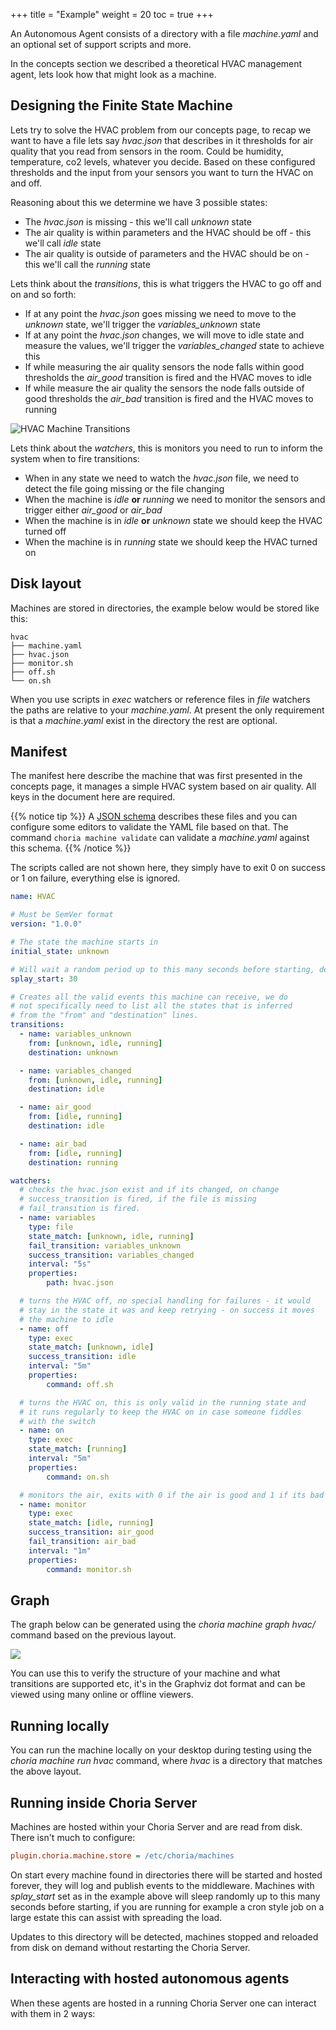 +++
title = "Example"
weight = 20
toc = true
+++

An Autonomous Agent consists of a directory with a file *machine.yaml* and an optional set of support scripts and more.

In the concepts section we described a theoretical HVAC management agent, lets look how that might look as a machine.

## Designing the Finite State Machine

Lets try to solve the HVAC problem from our concepts page, to recap we want to have a file lets say *hvac.json* that describes in it thresholds for air quality that you read from sensors in the room. Could be humidity, temperature, co2 levels, whatever you decide. Based on these configured thresholds and the input from your sensors you want to turn the HVAC on and off.

Reasoning about this we determine we have 3 possible states:

 * The *hvac.json* is missing - this we'll call *unknown* state
 * The air quality is within parameters and the HVAC should be off - this we'll call *idle* state
 * The air quality is outside of parameters and the HVAC should be on - this we'll call the *running* state

Lets think about the *transitions*, this is what triggers the HVAC to go off and on and so forth:

 * If at any point the *hvac.json* goes missing we need to move to the *unknown* state, we'll trigger the *variables_unknown* state
 * If at any point the *hvac.json* changes, we will move to idle state and measure the values, we'll trigger the *variables_changed* state to achieve this
 * If while measuring the air quality sensors the node falls within good thresholds the *air_good* transition is fired and the HVAC moves to idle
 * If while measure the air quality the sensors the node falls outside of good thresholds the *air_bad* transition is fired and the HVAC moves to running

![HVAC Machine Transitions](../../hvac_machine_transitions.png)

Lets think about the *watchers*, this is monitors you need to run to inform the system when to fire transitions:

 * When in any state we need to watch the *hvac.json* file, we need to detect the file going missing or the file changing
 * When the machine is *idle* **or** *running* we need to monitor the sensors and trigger either *air_good* or *air_bad*
 * When the machine is in *idle* **or** *unknown* state we should keep the HVAC turned off
 * When the machine is in *running* state we should keep the HVAC turned on


## Disk layout

Machines are stored in directories, the example below would be stored like this:

```nohighlight
hvac
├── machine.yaml
├── hvac.json
├── monitor.sh
├── off.sh
└── on.sh
```

When you use scripts in *exec* watchers or reference files in *file* watchers the paths are relative to your *machine.yaml*.  At present the only requirement is that a *machine.yaml* exist in the directory the rest are optional.

## Manifest

The manifest here describe the machine that was first presented in the concepts page, it manages a simple HVAC system based on air quality. All keys in the document here are required.

{{% notice tip %}}
A [JSON schema](https://choria.io/schemas/choria/machine/v1/manifest.json) describes these files and you can configure some editors to validate the YAML file based on that. The command `choria machine validate` can validate a *machine.yaml* against this schema.
{{% /notice %}}

The scripts called are not shown here, they simply have to exit 0 on success or 1 on failure, everything else is ignored.

```yaml
name: HVAC

# Must be SemVer format
version: "1.0.0"

# The state the machine starts in
initial_state: unknown

# Will wait a random period up to this many seconds before starting, defaults to 0
splay_start: 30

# Creates all the valid events this machine can receive, we do
# not specifically need to list all the states that is inferred
# from the "from" and "destination" lines.
transitions:
  - name: variables_unknown
    from: [unknown, idle, running]
    destination: unknown

  - name: variables_changed
    from: [unknown, idle, running]
    destination: idle

  - name: air_good
    from: [idle, running]
    destination: idle

  - name: air_bad
    from: [idle, running]
    destination: running

watchers:
  # checks the hvac.json exist and if its changed, on change
  # success_transition is fired, if the file is missing
  # fail_transition is fired.
  - name: variables
    type: file
    state_match: [unknown, idle, running]
    fail_transition: variables_unknown
    success_transition: variables_changed
    interval: "5s"
    properties:
        path: hvac.json

  # turns the HVAC off, no special handling for failures - it would
  # stay in the state it was and keep retrying - on success it moves
  # the machine to idle
  - name: off
    type: exec
    state_match: [unknown, idle]
    success_transition: idle
    interval: "5m"
    properties:
        command: off.sh

  # turns the HVAC on, this is only valid in the running state and
  # it runs regularly to keep the HVAC on in case someone fiddles
  # with the switch
  - name: on
    type: exec
    state_match: [running]
    interval: "5m"
    properties:
        command: on.sh

  # monitors the air, exits with 0 if the air is good and 1 if its bad
  - name: monitor
    type: exec
    state_match: [idle, running]
    success_transition: air_good
    fail_transition: air_bad
    interval: "1m"
    properties:
        command: monitor.sh
```

## Graph

The graph below can be generated using the *choria machine graph hvac/* command based on the previous layout.

<img src="../../hvac_fsm.svg" />

You can use this to verify the structure of your machine and what transitions are supported etc, it's in the Graphviz dot format and can be viewed using many online or offline viewers.

## Running locally

You can run the machine locally on your desktop during testing using the *choria machine run hvac* command, where *hvac* is a directory that matches the above layout.

## Running inside Choria Server

Machines are hosted within your Choria Server and are read from disk. There isn't much to configure:

```ini
plugin.choria.machine.store = /etc/choria/machines
```

On start every machine found in directories there will be started and hosted forever, they will log and publish events to the middleware.  Machines with *splay_start* set as in the example above will sleep randomly up to this many seconds before starting, if you are running for example a cron style job on a large estate this can assist with spreading the load.

Updates to this directory will be detected, machines stopped and reloaded from disk on demand without restarting the Choria Server.

## Interacting with hosted autonomous agents

When these agents are hosted in a running Choria Server one can interact with them in 2 ways:
